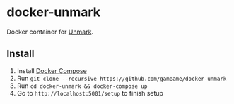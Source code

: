 # docker-unmark
Docker container for [Unmark](https://github.com/plainmade/unmark).

## Install 

1.  Install [Docker Compose](https://docs.docker.com/compose/)
2.  Run `git clone --recursive https://github.com/gameame/docker-unmark`
3.  Run `cd docker-unmark && docker-compose up`
4.  Go to `http://localhost:5001/setup` to finish setup
